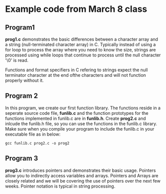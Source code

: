 # Example code from March 8 class

## Program1

**prog1.c** demonstrates the basic differences between a character array and a string (null-terminated character array) in C.  Typically instead of using a for loop to process the array where you need to know the size, strings are processed using while loops that continue to process until the null character '\0' is read.

Functions and format specifiers in C refering to strings expect the null terminator character at the end ofthe characters and will not function properly without it.

## Program 2

In this program, we create our first function library.  The functions reside in a seperate source code file, **funlib.c** and the function prototypes for the functions implemented in funlib.c are in **funlib.h**.  Create **prog2.c** and inlcude the funlib.h file, so you can use the functions in the funlib.c library.  Make sure when you compile your program to include the funlib.c in your executable file as in below:
```
gcc funlib.c prog2.c -o prog2
```

## Program 3

**prog3.c** introduces pointers and demonstrates their basic usage.  Pointers allow you to indirectly access variables and arrays.  Pointers and Arrays are closely related and we will be covering the use of pointers over the next few weeks.  Pointer notation is typical in string processing.
